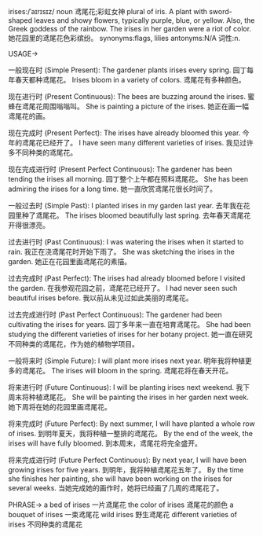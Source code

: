 irises:/ˈaɪrɪsɪz/
noun
鸢尾花;彩虹女神
plural of iris.  A plant with sword-shaped leaves and showy flowers, typically purple, blue, or yellow.  Also, the Greek goddess of the rainbow.
The irises in her garden were a riot of color. 她花园里的鸢尾花色彩缤纷。
synonyms:flags, lilies
antonyms:N/A
词性:n.


USAGE->

一般现在时 (Simple Present):
The gardener plants irises every spring. 园丁每年春天都种鸢尾花。
Irises bloom in a variety of colors. 鸢尾花有多种颜色。


现在进行时 (Present Continuous):
The bees are buzzing around the irises. 蜜蜂在鸢尾花周围嗡嗡叫。
She is painting a picture of the irises. 她正在画一幅鸢尾花的画。


现在完成时 (Present Perfect):
The irises have already bloomed this year. 今年的鸢尾花已经开了。
I have seen many different varieties of irises. 我见过许多不同种类的鸢尾花。


现在完成进行时 (Present Perfect Continuous):
The gardener has been tending the irises all morning. 园丁整个上午都在照料鸢尾花。
She has been admiring the irises for a long time. 她一直欣赏鸢尾花很长时间了。


一般过去时 (Simple Past):
I planted irises in my garden last year. 去年我在花园里种了鸢尾花。
The irises bloomed beautifully last spring. 去年春天鸢尾花开得很漂亮。


过去进行时 (Past Continuous):
I was watering the irises when it started to rain. 我正在浇鸢尾花时开始下雨了。
She was sketching the irises in the garden. 她正在花园里画鸢尾花的素描。


过去完成时 (Past Perfect):
The irises had already bloomed before I visited the garden. 在我参观花园之前，鸢尾花已经开了。
I had never seen such beautiful irises before. 我以前从未见过如此美丽的鸢尾花。


过去完成进行时 (Past Perfect Continuous):
The gardener had been cultivating the irises for years.  园丁多年来一直在培育鸢尾花。
She had been studying the different varieties of irises for her botany project. 她一直在研究不同种类的鸢尾花，作为她的植物学项目。


一般将来时 (Simple Future):
I will plant more irises next year. 明年我将种植更多的鸢尾花。
The irises will bloom in the spring. 鸢尾花将在春天开花。


将来进行时 (Future Continuous):
I will be planting irises next weekend. 我下周末将种植鸢尾花。
She will be painting the irises in her garden next week.  她下周将在她的花园里画鸢尾花。


将来完成时 (Future Perfect):
By next summer, I will have planted a whole row of irises. 到明年夏天，我将种植一整排的鸢尾花。
By the end of the week, the irises will have fully bloomed. 到本周末，鸢尾花将完全盛开。


将来完成进行时 (Future Perfect Continuous):
By next year, I will have been growing irises for five years. 到明年，我将种植鸢尾花五年了。
By the time she finishes her painting, she will have been working on the irises for several weeks. 当她完成她的画作时，她将已经画了几周的鸢尾花了。


PHRASE->
a bed of irises 一片鸢尾花
the color of irises 鸢尾花的颜色
a bouquet of irises 一束鸢尾花
wild irises 野生鸢尾花
different varieties of irises 不同种类的鸢尾花

